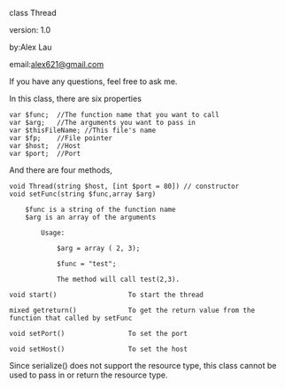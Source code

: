 class Thread   

version: 1.0	

by:Alex Lau

email:alex621@gmail.com

If you have any questions, feel free to ask me.



In this class, there are six properties

	var $func;  //The function name that you want to call
	var $arg;	//The arguments you want to pass in
	var $thisFileName; //This file's name
	var $fp;	//File pointer
	var $host;	//Host
	var $port;	//Port

And there are four methods,

	void Thread(string $host, [int $port = 80]) // constructor
	void setFunc(string $func,array $arg) 

		$func is a string of the function name
		$arg is an array of the arguments

			Usage:

				$arg = array ( 2, 3);

				$func = "test";

				The method will call test(2,3).

	void start()				  To start the thread

	mixed getreturn()			  To get the return value from the function that called by setFunc

	void setPort()				  To set the port

	void setHost()				  To set the host



Since serialize() does not support the resource type, this class cannot be used to pass in or return the resource type.
